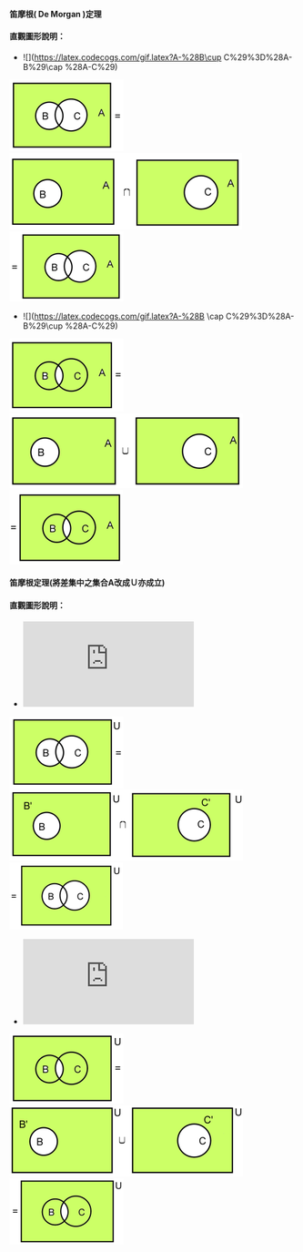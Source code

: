 #### 笛摩根\( De Morgan \)定理

#### 直觀圖形說明：

* ![](https://latex.codecogs.com/gif.latex?A-%28B\cup C%29%3D%28A-B%29\cap %28A-C%29)

![](/assets/demorga1-1.png)![](/assets/demorga1-2.png)![](/assets/demorga1-3.png)

* ![](https://latex.codecogs.com/gif.latex?A-%28B \cap C%29%3D%28A-B%29\cup %28A-C%29)

![](/assets/demorga2-1.png)![](/assets/demorga2-2.png)![](/assets/demorga2-3.png)

#### 笛摩根定理\(將差集中之集合A改成Ｕ亦成立\)

#### 直觀圖形說明：

* ![](https://latex.codecogs.com/png.latex?%7B%5Cleft%20%28%20B%5Ccup%20C%20%5Cright%20%29%7D%27%3D%7BB%7D%27%5Ccap%20%7BC%7D%27)

![](/assets/demorga3-1.png)![](/assets/demorga3-2.png)![](/assets/demorga3-3.png)

* ![](https://latex.codecogs.com/png.latex?%7B%5Cleft%20%28%20B%5Ccap%20C%20%5Cright%20%29%7D%27%3D%7BB%7D%27%5Ccup%20%7BC%7D%27)

![](/assets/demorga4-1.png)![](/assets/demorga4-2.png)![](/assets/demorga4-3.png)

